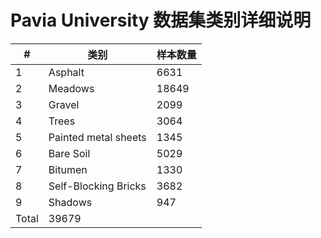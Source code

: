 # Pavia University 数据集类别详细说明

| #   | 类别                           | 样本数量 |
|-----|-------------------------------|----------|
| 1   | Asphalt                       | 6631     |
| 2   | Meadows                       | 18649    |
| 3   | Gravel                        | 2099     |
| 4   | Trees                         | 3064     |
| 5   | Painted metal sheets          | 1345     |
| 6   | Bare Soil                     | 5029     |
| 7   | Bitumen                       | 1330     |
| 8   | Self-Blocking Bricks          | 3682     |
| 9   | Shadows                       | 947      |
| Total                               | 39679     |